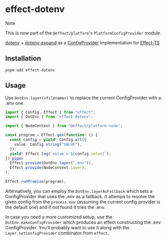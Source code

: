 # effect-dotenv

> [!NOTE]  
> This is now part of the `@effect/platform`'s `PlatformConfigProvider` module.

[dotenv](https://github.com/motdotla/dotenv) + [dotenv-expand](https://github.com/motdotla/dotenv-expand)
as a [ConfigProvider](https://effect-ts.github.io/effect/effect/ConfigProvider.ts.html) implementation for [Effect-TS](https://github.com/Effect-TS/effect)

## Installation

```
pnpm add effect-dotenv
```

## Usage

Use `DotEnv.layer(<filename>)` to replace the current ConfigProvider with a .env one.

```ts
import { Config, Effect } from "effect";
import { DotEnv } from "effect-dotenv";

import { NodeContext } from "@effect/platform-node";

const program = Effect.gen(function* () {
  const config = yield* Config.all({
    value: Config.string("VALUE"),
  });
  yield* Effect.log(`value = ${config.value}`);
}).pipe(
  Effect.provide(DotEnv.layer(".env")),
  Effect.provide(NodeContext.layer),
);

Effect.runPromise(program);
```

Alternatively, you can employ the `DotEnv.layerAsFallback` which sets a ConfigProvider
that uses the .env as a fallback. It attemps to resolve the given config from the
`process.env` (assuming the current config provider is the default one) and if not found
it tries the .env.

In case you need a more customized setup, use the `DotEnv.makeConfigProvider` which produces
an effect constructing the .env ConfigProvider. You'll probably want to use it along with
the `Layer.setConfigProvider` combinator from `effect`.
